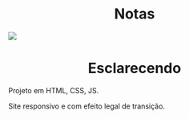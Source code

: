 # <div align="center">Notas</div>

![](https://github.com/nabucoanalista/portfolio-sites/blob/main/dev_notes/gif%201.gif)

# <div align="center">Esclarecendo</div>

<p>Projeto em HTML, CSS, JS.</p> 
Site responsivo e com efeito legal de transição.</br>
